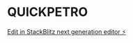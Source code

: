 # QUICKPETRO

[Edit in StackBlitz next generation editor ⚡️](https://stackblitz.com/~/github.com/Appleknite/QUICKPETRO)